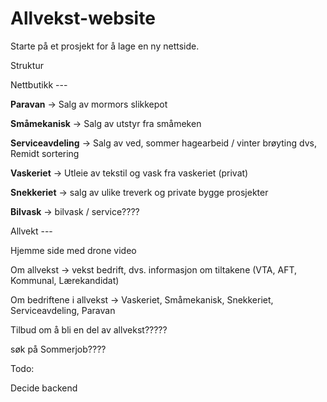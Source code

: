 # Allvekst-website

Starte på et prosjekt for å lage en ny nettside. 


Struktur

Nettbutikk ---

**Paravan** -> Salg av mormors slikkepot

**Småmekanisk** -> Salg av utstyr fra småmeken

**Serviceavdeling** -> Salg av ved, sommer hagearbeid / vinter brøyting dvs, Remidt sortering

**Vaskeriet** -> Utleie av tekstil og vask fra vaskeriet (privat)

**Snekkeriet** -> salg av ulike treverk og private bygge prosjekter

**Bilvask** -> bilvask / service????

Allvekt --- 

Hjemme side med drone video

Om allvekst -> vekst bedrift, dvs. informasjon om tiltakene (VTA, AFT, Kommunal, Lærekandidat)

Om bedriftene i allvekst -> Vaskeriet, Småmekanisk, Snekkeriet, Serviceavdeling, Paravan

Tilbud om å bli en del av allvekst????? 

søk på Sommerjob????

Todo:

Decide backend
